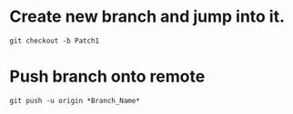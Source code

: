 # Create new branch and jump into it.
`git checkout -b Patch1`
# Push branch onto remote
`git push -u origin *Branch_Name*`
